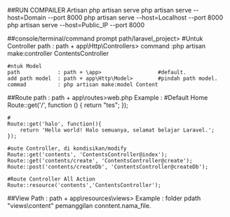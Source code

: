 ##RUN COMPAILER Artisan
 php artisan serve
 php artisan serve --host=Domain --port 8000
 php artisan serve --host=Localhost --port 8000
 php artisan serve --host=Public_IP --port 8000
 
 
##console/terminal/command prompt
 path/laravel_project>
    #Untuk Controller
	path 	: path + app\Http\Controllers>
	command :php artisan make:controller ContentsController
	
	#ntuk Model
	path			: path + \app>					#default.
	add path model	: path + app\Http\Model>		#pindah path model.
	commad			: php artisan make:model Content

##Route 
  path 	: path + app\routes\>web.php
  Example	:
	#Default Home
	Route::get('/', function () {
		return "tes";
	});

	# 
	Route::get('halo', function(){
		return 'Hello world! Halo semuanya, selamat belajar Laravel.';
	});
	
	#oute Controller, di kondisikan/modify
	Route::get('contents', 'ContentsController@index'); 
	Route::get('contents/create', 'ContentsController@create'); 
	Route::post('contents/createDb', 'ContentsController@createDb'); 
  
	#Route Controller All Action
	Route::resource('contents','ContentsController');
	
##View
  Path		: path + app\resources\views>
  Example 	: folder pdath "views\content" pemanggilan conntent.nama_file.
	
	